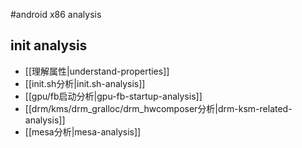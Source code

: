 #android x86 analysis

## init analysis
 - [[理解属性|understand-properties]]
 - [[init.sh分析|init.sh-analysis]]
 - [[gpu/fb启动分析|gpu-fb-startup-analysis]]
 - [[drm/kms/drm_gralloc/drm_hwcomposer分析|drm-ksm-related-analysis]]
 - [[mesa分析|mesa-analysis]]
